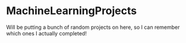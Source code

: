 # MachineLearningProjects
Will be putting a bunch of random projects on here, so I can remember which ones I actually completed!
